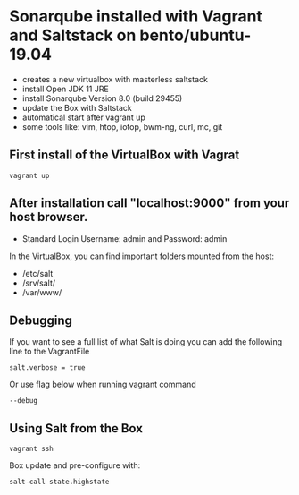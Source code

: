 # Sonarqube installed with Vagrant and Saltstack on bento/ubuntu-19.04

- creates a new virtualbox with masterless saltstack  
- install Open JDK 11 JRE
- install Sonarqube Version 8.0 (build 29455)
- update the Box with Saltstack
- automatical start after vagrant up
- some tools like: vim, htop, iotop, bwm-ng, curl, mc, git

## First install of the VirtualBox with Vagrat ##
```
vagrant up
```

## After installation call "localhost:9000" from your host browser.
* Standard Login Username: admin and Password: admin


In the VirtualBox, you can find important folders mounted from the host:
* /etc/salt
* /srv/salt/
* /var/www/

## Debugging

If you want to see a full list of what Salt is doing you can add the following line to the VagrantFile

```
salt.verbose = true
```

Or use flag below when running vagrant command

```
--debug
```

## Using Salt from the Box 
```
vagrant ssh
```

Box update and pre-configure with:
```
salt-call state.highstate
```



